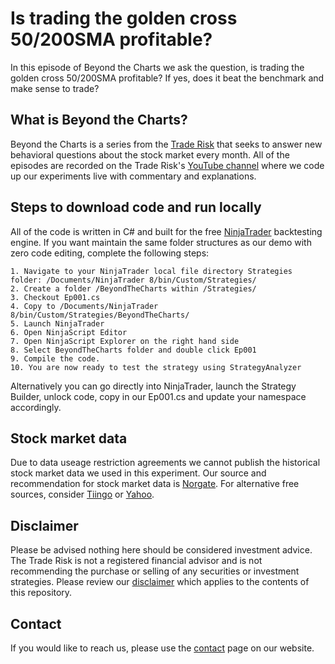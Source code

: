 # Is trading the golden cross 50/200SMA profitable?
In this episode of Beyond the Charts we ask the question, is trading the golden cross 50/200SMA profitable? If yes, does it beat the benchmark and make sense to trade?
## What is Beyond the Charts?
Beyond the Charts is a series from the [Trade Risk](https://thetraderisk.com/) that seeks to answer new behavioral questions about the stock market every month. All of the episodes are recorded on the Trade Risk's [YouTube channel](https://youtube.com/thetraderisk) where we code up our experiments live with commentary and explanations.
## Steps to download code and run locally
All of the code is written in C# and built for the free [NinjaTrader](https://ninjatrader.com/) backtesting engine. If you want maintain the same folder structures as our demo with zero code editing, complete the following steps:
```
1. Navigate to your NinjaTrader local file directory Strategies folder: /Documents/NinjaTrader 8/bin/Custom/Strategies/
2. Create a folder /BeyondTheCharts within /Strategies/
3. Checkout Ep001.cs 
4. Copy to /Documents/NinjaTrader 8/bin/Custom/Strategies/BeyondTheCharts/
5. Launch NinjaTrader
6. Open NinjaScript Editor
7. Open NinjaScript Explorer on the right hand side
8. Select BeyondTheCharts folder and double click Ep001
9. Compile the code. 
10. You are now ready to test the strategy using StrategyAnalyzer
```
Alternatively you can go directly into NinjaTrader, launch the Strategy Builder, unlock code, copy in our Ep001.cs and update your namespace accordingly.  
## Stock market data
Due to data useage restriction agreements we cannot publish the historical stock market data we used in this experiment. Our source and recommendation for stock market data is [Norgate](https://bit.ly/TRNorgate). For alternative free sources, consider [Tiingo](https://www.tiingo.com) or [Yahoo](https://www.yahoo.com).
## Disclaimer
Please be advised nothing here should be considered investment advice. The Trade Risk is not a registered financial advisor and is not recommending the purchase or selling of any securities or investment strategies. Please review our [disclaimer](https://www.thetraderisk.com/disclaimer) which applies to the contents of this repository. 
## Contact
If you would like to reach us, please use the [contact](https://www.thetraderisk.com/contact) page on our website. 
